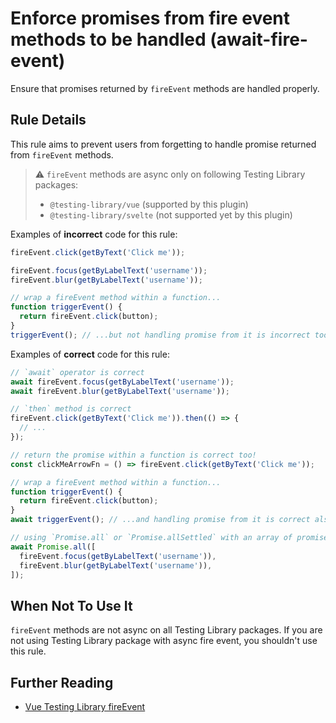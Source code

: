 # Enforce promises from fire event methods to be handled (await-fire-event)

Ensure that promises returned by `fireEvent` methods are handled
properly.

## Rule Details

This rule aims to prevent users from forgetting to handle promise returned from `fireEvent`
methods.

> ⚠️ `fireEvent` methods are async only on following Testing Library packages:
>
> - `@testing-library/vue` (supported by this plugin)
> - `@testing-library/svelte` (not supported yet by this plugin)

Examples of **incorrect** code for this rule:

```js
fireEvent.click(getByText('Click me'));

fireEvent.focus(getByLabelText('username'));
fireEvent.blur(getByLabelText('username'));

// wrap a fireEvent method within a function...
function triggerEvent() {
  return fireEvent.click(button);
}
triggerEvent(); // ...but not handling promise from it is incorrect too
```

Examples of **correct** code for this rule:

```js
// `await` operator is correct
await fireEvent.focus(getByLabelText('username'));
await fireEvent.blur(getByLabelText('username'));

// `then` method is correct
fireEvent.click(getByText('Click me')).then(() => {
  // ...
});

// return the promise within a function is correct too!
const clickMeArrowFn = () => fireEvent.click(getByText('Click me'));

// wrap a fireEvent method within a function...
function triggerEvent() {
  return fireEvent.click(button);
}
await triggerEvent(); // ...and handling promise from it is correct also

// using `Promise.all` or `Promise.allSettled` with an array of promises is valid
await Promise.all([
  fireEvent.focus(getByLabelText('username')),
  fireEvent.blur(getByLabelText('username')),
]);
```

## When Not To Use It

`fireEvent` methods are not async on all Testing Library packages. If you are not using Testing Library package with async fire event, you shouldn't use this rule.

## Further Reading

- [Vue Testing Library fireEvent](https://testing-library.com/docs/vue-testing-library/api#fireevent)
